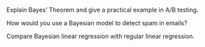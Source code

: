 Explain Bayes’ Theorem and give a practical example in A/B testing.

How would you use a Bayesian model to detect spam in emails?

Compare Bayesian linear regression with regular linear regression.

